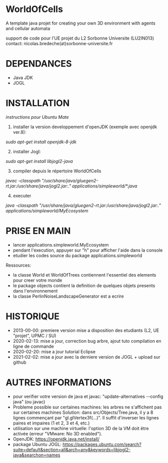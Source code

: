# WorldOfCells

A template java projet for creating your own 3D environment with agents and cellular automata

support de code pour l'UE projet du L2 Sorbonne Universite (LU2IN013)
contact: nicolas.bredeche(at)sorbonne-universite.fr

# DEPENDANCES

- Java JDK
- JOGL

# INSTALLATION

_instructions pour Ubuntu Mate_

1. installer la version developpement d'openJDK (exemple avec openjdk ver.8): 

_sudo apt-get install openjdk-8-jdk_

2. installer Jogl: 

_sudo apt-get install libjogl2-java_

3. compiler depuis le répertoire WorldOfCells

_javac -classpath "/usr/share/java/gluegen2-rt.jar:/usr/share/java/jogl2.jar:." applications/simpleworld/*.java_

4. executer

_java -classpath "/usr/share/java/gluegen2-rt.jar:/usr/share/java/jogl2.jar:." applications/simpleworld/MyEcosystem_


# PRISE EN MAIN

- lancer applications.simpleworld.MyEcosystem
- pendant l'execution, appuyer sur "h" pour afficher l'aide dans la console
- etudier les codes source du package applications.simpleworld

Ressources:
- la classe World et WorldOfTrees contiennent l'essentiel des elements pour creer votre monde
- le package objects contient la definition de quelques objets presents dans l'environnement
- la classe PerlinNoiseLandscapeGenerator est a ecrire

# HISTORIQUE

- 2013-00-00: premiere version mise a disposition des etudiants (L2, UE "projet", UPMC / SU)
- 2020-02-13: mise a jour, correction bug arbre, ajout tuto compilation en ligne de commande
- 2020-02-20: mise a jour tutorial Eclipse
- 2021-02-02: mise a jour avec la derniere version de JOGL + upload sur github


# AUTRES INFORMATIONS

- pour verifier votre version de java et javac: "update-alternatives --config java" (ou javac)
- Probleme possible sur certaines machines: les arbres ne s'affichent pas sur certaines machines
	Solution: dans src/Objects/Tree.java, il y a 8 lignes commençant par "gl.glVertex3f(...)". Il suffit d'inverser les lignes paires et impaires (1 et 2, 3 et 4, etc.)
- utilisation sur une machine virtuelle: l'option 3D de la VM doit être activée (erreur "VMware: No 3D enabled").
- OpenJDK: https://openjdk.java.net/install/
- package Ubuntu JOGL: https://packages.ubuntu.com/search?suite=default&section=all&arch=any&keywords=libjogl2-java&searchon=names
